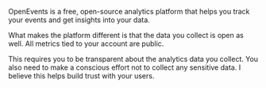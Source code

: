OpenEvents is a free, open-source analytics platform that helps you track your events and get insights into your data.

What makes the platform different is that the data you collect is open as well. All metrics tied to your account are public.

This requires you to be transparent about the analytics data you collect. You also need to make a conscious effort not to collect any sensitive data. I believe this helps build trust with your users.
